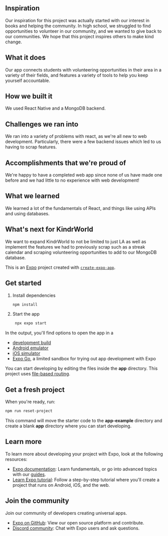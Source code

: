 ## Inspiration
Our inspiration for this project was actually started with our interest in books and helping the community. In high school, we struggled to find opportunities to volunteer in our community, and we wanted to give back to our communities. We hope that this project inspires others to make kind change.

## What it does
Our app connects students with volunteering opportunities in their area in a variety of their fields, and features a variety of tools to help you keep yourself accountable.

## How we built it
We used React Native and a MongoDB backend.

## Challenges we ran into
We ran into a variety of problems with react, as we're all new to web development. Particularly, there were a few backend issues which led to us having to scrap features.

## Accomplishments that we're proud of
We're happy to have a completed web app since none of us have made one before and we had little to no experience with web development!

## What we learned
We learned a lot of the fundamentals of React, and things like using APIs and using databases.

## What's next for KindrWorld
We want to expand KindrWorld to not be limited to just LA as well as implement the features we had to previously scrap such as a streak calendar and scraping volunteering opportunities to add to our MongoDB database.







This is an [Expo](https://expo.dev) project created with [`create-expo-app`](https://www.npmjs.com/package/create-expo-app).

## Get started

1. Install dependencies

   ```bash
   npm install
   ```

2. Start the app

   ```bash
    npx expo start
   ```

In the output, you'll find options to open the app in a

- [development build](https://docs.expo.dev/develop/development-builds/introduction/)
- [Android emulator](https://docs.expo.dev/workflow/android-studio-emulator/)
- [iOS simulator](https://docs.expo.dev/workflow/ios-simulator/)
- [Expo Go](https://expo.dev/go), a limited sandbox for trying out app development with Expo

You can start developing by editing the files inside the **app** directory. This project uses [file-based routing](https://docs.expo.dev/router/introduction).

## Get a fresh project

When you're ready, run:

```bash
npm run reset-project
```

This command will move the starter code to the **app-example** directory and create a blank **app** directory where you can start developing.

## Learn more

To learn more about developing your project with Expo, look at the following resources:

- [Expo documentation](https://docs.expo.dev/): Learn fundamentals, or go into advanced topics with our [guides](https://docs.expo.dev/guides).
- [Learn Expo tutorial](https://docs.expo.dev/tutorial/introduction/): Follow a step-by-step tutorial where you'll create a project that runs on Android, iOS, and the web.

## Join the community

Join our community of developers creating universal apps.

- [Expo on GitHub](https://github.com/expo/expo): View our open source platform and contribute.
- [Discord community](https://chat.expo.dev): Chat with Expo users and ask questions.
